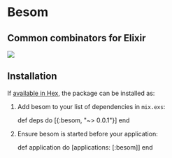 # Besom
## Common combinators for Elixir

![](https://github.com/robot-overlord/besom/blob/master/logo.png?raw=true)

## Installation

If [available in Hex](https://hex.pm/docs/publish), the package can be installed as:

  1. Add besom to your list of dependencies in `mix.exs`:

        def deps do
          [{:besom, "~> 0.0.1"}]
        end

  2. Ensure besom is started before your application:

        def application do
          [applications: [:besom]]
        end
